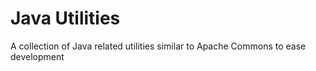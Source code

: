 # Java Utilities
A collection of Java related utilities similar to Apache Commons to ease development
